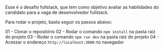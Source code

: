 Esse é o desafio fullstack, que tem como objetivo avaliar as habilidades do candidato para a vaga de desenvolvedor fullstack.

Para rodar o projeto, basta seguir os passos abaixo:

01 - Clonar o repositório
02 - Rodar o comando `npm install` na pasta raiz do projeto
03 - Rodar o comando `npm run dev` na pasta raiz do projeto
04 - Acessar o endereço `http://localhost:3000` no navegador
